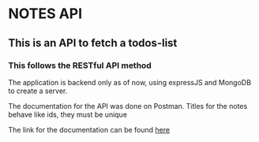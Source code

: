 # NOTES API
## This is an API to fetch a todos-list 
### This follows the RESTful API method
The application is backend only as of now, using expressJS and MongoDB to create a server.

The documentation for the API was done on Postman.
Titles for the notes behave like ids, they must be unique

The link for the documentation can be found [here](https://documenter.getpostman.com/view/11577957/SzzdBffH?version=latest)

